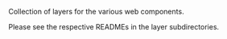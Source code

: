 Collection of layers for the various web components.

Please see the respective READMEs in the layer subdirectories.
